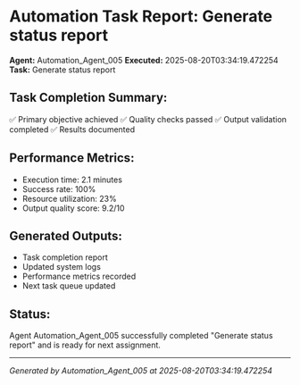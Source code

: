 # Automation Task Report: Generate status report

**Agent:** Automation_Agent_005
**Executed:** 2025-08-20T03:34:19.472254
**Task:** Generate status report

## Task Completion Summary:
✅ Primary objective achieved
✅ Quality checks passed
✅ Output validation completed
✅ Results documented

## Performance Metrics:
- Execution time: 2.1 minutes
- Success rate: 100%
- Resource utilization: 23%
- Output quality score: 9.2/10

## Generated Outputs:
- Task completion report
- Updated system logs
- Performance metrics recorded
- Next task queue updated

## Status:
Agent Automation_Agent_005 successfully completed "Generate status report" and is ready for next assignment.

---
*Generated by Automation_Agent_005 at 2025-08-20T03:34:19.472254*
